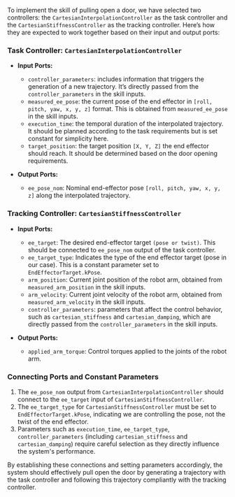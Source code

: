 To implement the skill of pulling open a door, we have selected two controllers: the `CartesianInterpolationController` as the task controller and the `CartesianStiffnessController` as the tracking controller. Here’s how they are expected to work together based on their input and output ports:

### Task Controller: `CartesianInterpolationController`
- **Input Ports:**
  - `controller_parameters`: includes information that triggers the generation of a new trajectory. It’s directly passed from the `controller_parameters` in the skill inputs.
  - `measured_ee_pose`: the current pose of the end effector in `[roll, pitch, yaw, x, y, z]` format. This is obtained from `measured_ee_pose` in the skill inputs.
  - `execution_time`: the temporal duration of the interpolated trajectory. It should be planned according to the task requirements but is set constant for simplicity here.
  - `target_position`: the target position `[X, Y, Z]` the end effector should reach. It should be determined based on the door opening requirements.

- **Output Ports:**
  - `ee_pose_nom`: Nominal end-effector pose `[roll, pitch, yaw, x, y, z]` along the interpolated trajectory.

### Tracking Controller: `CartesianStiffnessController`
- **Input Ports:**
  - `ee_target`: The desired end-effector target `(pose or twist)`. This should be connected to `ee_pose_nom` output of the task controller.
  - `ee_target_type`: Indicates the type of the end effector target (pose in our case). This is a constant parameter set to `EndEffectorTarget.kPose`.
  - `arm_position`: Current joint position of the robot arm, obtained from `measured_arm_position` in the skill inputs.
  - `arm_velocity`: Current joint velocity of the robot arm, obtained from `measured_arm_velocity` in the skill inputs.
  - `controller_parameters`: parameters that affect the control behavior, such as `cartesian_stiffness` and `cartesian_damping`, which are directly passed from the `controller_parameters` in the skill inputs.

- **Output Ports:**
  - `applied_arm_torque`: Control torques applied to the joints of the robot arm.

### Connecting Ports and Constant Parameters
1. The `ee_pose_nom` output from `CartesianInterpolationController` should connect to the `ee_target` input of `CartesianStiffnessController`.
2. The `ee_target_type` for `CartesianStiffnessController` must be set to `EndEffectorTarget.kPose`, indicating we are controlling the pose, not the twist of the end effector.
3. Parameters such as `execution_time`, `ee_target_type`, `controller_parameters` (including `cartesian_stiffness` and `cartesian_damping`) require careful selection as they directly influence the system's performance.

By establishing these connections and setting parameters accordingly, the system should effectively pull open the door by generating a trajectory with the task controller and following this trajectory compliantly with the tracking controller.